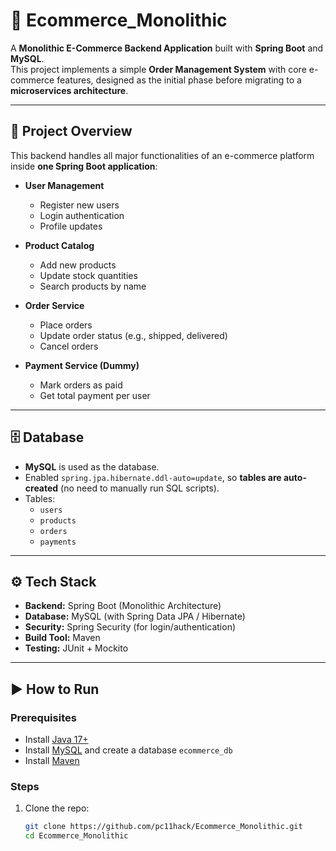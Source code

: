 # 🛒 Ecommerce_Monolithic

A **Monolithic E-Commerce Backend Application** built with **Spring Boot** and **MySQL**.  
This project implements a simple **Order Management System** with core e-commerce features, designed as the initial phase before migrating to a **microservices architecture**.

---

## 🚀 Project Overview
This backend handles all major functionalities of an e-commerce platform inside **one Spring Boot application**:

- **User Management**
    - Register new users
    - Login authentication
    - Profile updates

- **Product Catalog**
    - Add new products
    - Update stock quantities
    - Search products by name

- **Order Service**
    - Place orders
    - Update order status (e.g., shipped, delivered)
    - Cancel orders

- **Payment Service (Dummy)**
    - Mark orders as paid
    - Get total payment per user

---

## 🗄️ Database
- **MySQL** is used as the database.
- Enabled `spring.jpa.hibernate.ddl-auto=update`, so **tables are auto-created** (no need to manually run SQL scripts).
- Tables:
    - `users`
    - `products`
    - `orders`
    - `payments`

---

## ⚙️ Tech Stack
- **Backend:** Spring Boot (Monolithic Architecture)
- **Database:** MySQL (with Spring Data JPA / Hibernate)
- **Security:** Spring Security (for login/authentication)
- **Build Tool:** Maven
- **Testing:** JUnit + Mockito

---

## ▶️ How to Run

### Prerequisites
- Install [Java 17+](https://adoptium.net/)
- Install [MySQL](https://dev.mysql.com/downloads/) and create a database `ecommerce_db`
- Install [Maven](https://maven.apache.org/)

### Steps
1. Clone the repo:
   ```bash
   git clone https://github.com/pc11hack/Ecommerce_Monolithic.git
   cd Ecommerce_Monolithic
